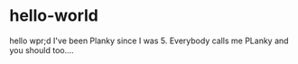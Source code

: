 # hello-world
hello wpr;d
I've been Planky since I was 5. Everybody calls me PLanky and you should too....
